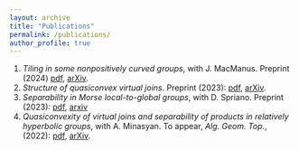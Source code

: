 ```yaml
---
layout: archive
title: "Publications"
permalink: /publications/
author_profile: true
---
```


1. <em>Tiling in some nonpositively curved groups</em>, with J. MacManus. Preprint (2024) [pdf](https://lawk-mineh.github.io//files/AH_Tiling.pdf), [arXiv](https://arxiv.org/abs/2401.09545).
2. <em>Structure of quasiconvex virtual joins</em>. Preprint (2023): [pdf](https://lawk-mineh.github.io//files/struct_joins.pdf), [arXiv](https://arxiv.org/abs/2310.00512).
3. <em>Separability in Morse local-to-global groups</em>, with D. Spriano. Preprint (2023): [pdf](https://lawk-mineh.github.io//files/MLTG_sep.pdf), [arxiv](https://arxiv.org/abs/2308.11603)
4. <em>Quasiconvexity of virtual joins and separability of products in relatively hyperbolic groups</em>, with A. Minasyan. To appear, <em>Alg. Geom. Top.</em>, (2022): [pdf](https://lawk-mineh.github.io//files/Separability_of_quasiconvex_products_in_relatively_hyperbolic_groups.pdf), [arXiv](https://arxiv.org/pdf/2207.03362.pdf).
